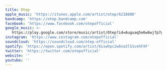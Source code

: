 ```yaml
---
title: Otep
apple_music: 'https://itunes.apple.com/artist/otep/6218880'
bandcamp: 'https://otep.bandcamp.com'
facebook: 'https://www.facebook.com/otepofficial'
google_music: >-
   https://play.google.com/store/music/artist/Otep?id=Auguaq5e6w6wj7p7gd6cmz33tue
instagram: 'https://www.instagram.com/otepofficial'
soundcloud: 'https://soundcloud.com/otep-official'
spotify: 'https://open.spotify.com/artist/6iswhpc2w6na3lS1vehFXF'
twitter: 'https://twitter.com/otepofficial'
website: ''
youtube: ''
---
```

